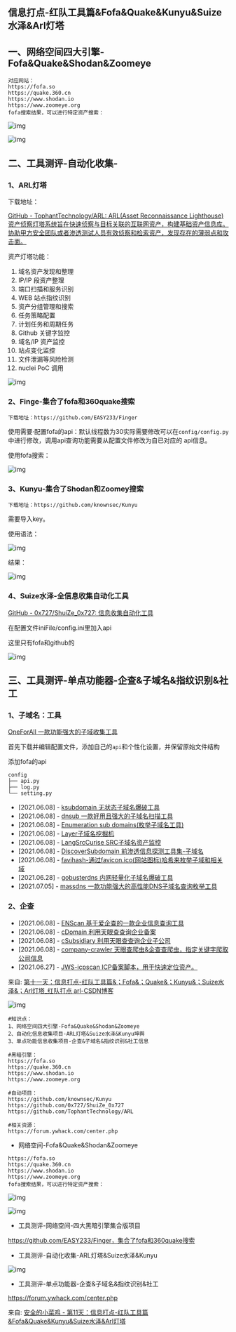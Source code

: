 ## 信息打点-红队工具篇&Fofa&Quake&Kunyu&Suize水泽&Arl灯塔

## 一、网络空间四大引擎-Fofa&Quake&Shodan&Zoomeye

```plain
对应网站：
https://fofa.so
https://quake.360.cn
https://www.shodan.io
https://www.zoomeye.org
fofa搜索结果，可以进行特定资产搜索：
```

![img](https://cdn.nlark.com/yuque/0/2024/png/1591503/1720345718403-6a35d404-06b6-4d90-8b62-86397b31d23f.png)

![img](https://cdn.nlark.com/yuque/0/2024/png/1591503/1720345717818-a65bc696-348a-48eb-80e2-3f37ce3b0845.png)

## 二、工具测评-自动化收集-

### 1、ARL灯塔

下载地址：

[GitHub - TophantTechnology/ARL: ARL(Asset Reconnaissance Lighthouse)资产侦察灯塔系统旨在快速侦察与目标关联的互联网资产，构建基础资产信息库。 协助甲方安全团队或者渗透测试人员有效侦察和检索资产，发现存在的薄弱点和攻击面。](https://github.com/TophantTechnology/ARL)

资产灯塔功能：

1. 域名资产发现和整理
2. IP/IP 段资产整理
3. 端口扫描和服务识别
4. WEB 站点指纹识别
5. 资产分组管理和搜索
6. 任务策略配置
7. 计划任务和周期任务
8. Github 关键字监控
9. 域名/IP 资产监控
10. 站点变化监控
11. 文件泄漏等风险检测
12. nuclei PoC 调用

![img](https://cdn.nlark.com/yuque/0/2024/png/1591503/1720345717890-9a2977fa-834d-4b72-bf6f-d8008426b46f.png)

### 2、Finge-集合了fofa和360quake搜索

```plain
下载地址：https://github.com/EASY233/Finger
```

使用需要·配置fofa的api：默认线程数为30实际需要修改可以在`config/config.py`中进行修改，调用api查询功能需要从配置文件修改为自已对应的 api信息。

使用fofa搜索：

![img](https://cdn.nlark.com/yuque/0/2024/png/1591503/1720345717967-6c3fc532-1566-4e9d-95cf-3dbfc9e640d3.png)

### 3、Kunyu-集合了Shodan和Zoomey搜索

```plain
下载地址：https://github.com/knownsec/Kunyu
```

需要导入key。

使用语法：

![img](https://cdn.nlark.com/yuque/0/2024/png/1591503/1720345718103-82faab3c-e02c-4490-a531-a8bd9f3e5929.png)

结果：

![img](https://cdn.nlark.com/yuque/0/2024/png/1591503/1720345718485-1a80a75f-27f8-4d60-aa39-743bdb68541b.png)

### 4、Suize水泽-全信息收集自动化工具

[GitHub - 0x727/ShuiZe_0x727: 信息收集自动化工具](https://github.com/0x727/ShuiZe_0x727)

在配置文件iniFile/config.ini里加入api

这里只有fofa和github的

![img](https://cdn.nlark.com/yuque/0/2024/png/1591503/1720345718445-9e9da56a-e118-47f3-bb4b-88da52ed4b17.png)

## 三、工具测评-单点功能器-企查&子域名&指纹识别&社工

### 1、子域名：工具

[OneForAll 一款功能强大的子域收集工具](https://github.com/shmilylty/OneForAll)

首先下载并编辑配置文件，添加自己的`api`和个性化设置，并保留原始文件结构

添加fofa的api

```plain
config
├── api.py
├── log.py
└── setting.py
```

- [2021.06.08] - [ksubdomain 无状态子域名爆破工具](https://github.com/knownsec/ksubdomain)
- [2021.06.08] - [dnsub 一款好用且强大的子域名扫描工具](https://github.com/yunxu1/dnsub)
- [2021.06.08] - [Enumeration sub domains(枚举子域名工具)](https://github.com/FeeiCN/ESD)
- [2021.06.08] - [Layer子域名挖掘机](https://github.com/euphrat1ca/LayerDomainFinder)
- [2021.06.08] - [LangSrcCurise SRC子域名资产监控](https://github.com/LangziFun/LangSrcCurise)
- [2021.06.08] - [DiscoverSubdomain 前渗透信息探测工具集-子域名](https://github.com/coco413/DiscoverSubdomain)
- [2021.06.08] - [favihash-通过favicon.ico(网站图标)哈希来枚举子域和相关域](https://raw.githubusercontent.com/m4ll0k/Bug-Bounty-Toolz/master/favihash.py)
- [2021.06.28] - [gobusterdns 内网轻量化子域名爆破工具](https://github.com/timwhitez/gobusterdns)
- [2021.07.05] - [massdns 一款功能强大的高性能DNS子域名查询枚举工具](https://github.com/blechschmidt/massdns)

### 2、企查

- [2021.06.08] - [ENScan 基于爱企查的一款企业信息查询工具](https://github.com/wgpsec/ENScan)
- [2021.06.08] - [cDomain 利用天眼查查询企业备案](https://github.com/canc3s/cDomain)
- [2021.06.08] - [cSubsidiary 利用天眼查查询企业子公司](https://github.com/canc3s/cSubsidiary)
- [2021.06.08] - [company-crawler 天眼查爬虫&企查查爬虫，指定关键字爬取公司信息](https://github.com/bouxinLou/company-crawler)
- [2021.06.27] - [JWS-icpscan ICP备案脚本，用于快速定位资产。](https://github.com/jammny/JWS-icpscan)





来自: [第十一天：信息打点-红队工具篇&；Fofa&；Quake&；Kunyu&；Suize水泽&；Arl灯塔_红队打点 arl-CSDN博客](https://blog.csdn.net/qq_56414082/article/details/136153095?spm=1001.2014.3001.5502)



![img](https://cdn.nlark.com/yuque/0/2024/png/1591503/1721114124313-62c1d528-e1e3-417e-9906-fe620a4955db.png)

```plain
#知识点：
1、网络空间四大引擎-Fofa&Quake&Shodan&Zoomeye
2、自动化信息收集项目-ARL灯塔&Suize水泽&Kunyu坤舆
3、单点功能信息收集项目-企查&子域名&指纹识别&社工信息

#黑暗引擎：
https://fofa.so
https://quake.360.cn
https://www.shodan.io
https://www.zoomeye.org

#自动项目：
https://github.com/knownsec/Kunyu
https://github.com/0x727/ShuiZe_0x727
https://github.com/TophantTechnology/ARL

#相关资源：
https://forum.ywhack.com/center.php
```

- 网络空间-Fofa&Quake&Shodan&Zoomeye

```plain
https://fofa.so
https://quake.360.cn
https://www.shodan.io
https://www.zoomeye.org
fofa搜索结果，可以进行特定资产搜索：
```

![img](https://cdn.nlark.com/yuque/0/2024/png/1591503/1721114119245-6de97a7e-8539-4feb-8ff6-3867ce63018f.png)

![img](https://cdn.nlark.com/yuque/0/2024/png/1591503/1721114119089-db052aaf-0c4d-4eb7-bdfe-0de0ad939821.png)

- 工具测评-网络空间-四大黑暗引擎集合版项目

https://github.com/EASY233/Finger，集合了fofa和360quake搜索

- 工具测评-自动化收集-ARL灯塔&Suize水泽&Kunyu

![img](https://cdn.nlark.com/yuque/0/2024/png/1591503/1721114119039-6fa7ef3a-9d42-4439-988c-f4cf0e42d1e0.png)

- 工具测评-单点功能器-企查&子域名&指纹识别&社工

https://forum.ywhack.com/center.php



来自: [安全的小菜鸡 - 第11天：信息打点-红队工具篇&Fofa&Quake&Kunyu&Suize水泽&Arl灯塔](http://www.mumuxi8.com/?id=14)